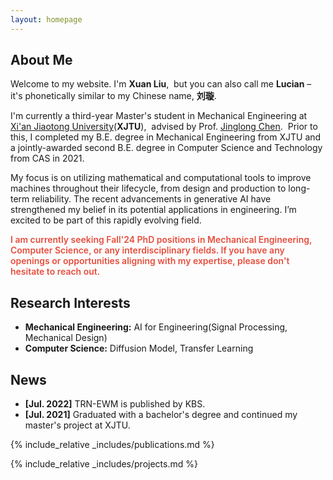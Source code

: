 ```yaml
---
layout: homepage
---
```


## About Me

Welcome to my website. I'm <strong>Xuan Liu</strong>,&nbsp;
but you can also call me <strong>Lucian</strong> – it's phonetically similar to my Chinese name, <strong>刘璇</strong>.

I'm currently a third-year Master's student in Mechanical Engineering at &nbsp;
[Xi'an Jiaotong University](http://en.xjtu.edu.cn/)(<b>XJTU</b>),&nbsp;
advised by Prof. [Jinglong Chen](https://scholar.google.com/citations?user=wEGyDvkAAAAJ).&nbsp;
Prior to this, I completed my B.E. degree in Mechanical Engineering from XJTU and a jointly-awarded second B.E. degree in Computer Science and Technology from CAS in 2021.

My focus is on utilizing mathematical and computational tools to improve machines throughout their lifecycle, from design and production to long-term reliability. The recent advancements in generative AI have strengthened my belief in its potential applications in engineering. I’m excited to be part of this rapidly evolving field.


<strong style="color:#e74d3c; font-weight:600"><strong style="color:#e74d3c; font-weight:600">I am currently seeking Fall'24 PhD positions in Mechanical Engineering, Computer Science, or any interdisciplinary fields. If you have any openings or opportunities aligning with my expertise, please don't hesitate to reach out. </strong></strong>

## Research Interests

- **Mechanical Engineering:** AI for Engineering(Signal Processing, Mechanical Design)
- **Computer Science:** Diffusion Model, Transfer Learning

## News

- **[Jul. 2022]** TRN-EWM is published by KBS.
- **[Jul. 2021]** Graduated with a bachelor's degree and continued my master's project at XJTU.

{% include_relative _includes/publications.md %}

{% include_relative _includes/projects.md %}



